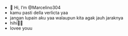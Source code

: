 - 👋 Hi, I’m @Marcelino304
- kamu pasti della verlicta yaa
- jangan lupain aku yaa walaupun kita agak jauh jaraknya
- hihi💝💝
- lovee youu
